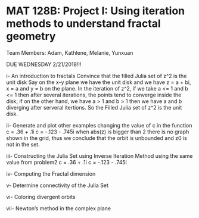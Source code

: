 # MAT 128B: Project I: Using iteration methods to understand fractal geometry

Team Members: Adam, Kathlene, Melanie, Yunxuan

DUE WEDNESDAY 2/21/2018!!!

i- An introduction to fractals
 Convince that the filled Julia set of z^2 is the unit disk
 Say on the x-y plane we have the unit disk and we have z = a + bi, x = a and y = b on the plane.
 In the iteration of z^2, if we take a <= 1 and b <= 1 then after several iterations, the points tend to converge inside the disk; if on the other hand, we have a > 1 and b > 1 then we have a and b diverging after serveral itertions. 
 So the Filled Julia set of z^2 is the unit disk.
 
ii- Generate and plot other examples changing the value of c in the function
 c = .36 + .1i
 c = -.123 - .745i
 when abs(z) is bigger than 2 there is no graph shown in the grid, thus we conclude that the orbit is unbounded and z0 is not in the set.

iii- Constructing the Julia Set using Inverse Iteration Method using the same value from problem2 
 c = .36 + .1i
 c = -.123 - .745i
 
iv- Computing the Fractal dimension

v- Determine connectivity of the Julia Set

vi- Coloring divergent orbits 

vii- Newton’s method in the complex plane
